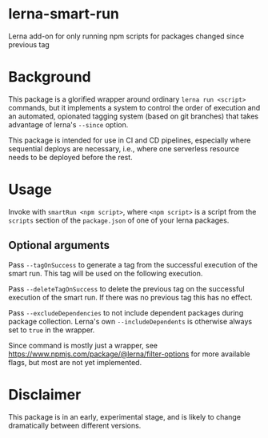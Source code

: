 # lerna-smart-run

Lerna add-on for only running npm scripts for packages changed since previous tag

# Background

This package is a glorified wrapper around ordinary `lerna run <script>` commands,
but it implements a system to control the order of execution and an automated, opionated
tagging system (based on git branches) that takes advantage of lerna's `--since` option.

This package is intended for use in CI and CD pipelines, especially where sequential
deploys are necessary, i.e., where one serverless resource needs to be deployed
before the rest.

# Usage

Invoke with `smartRun <npm script>`, where `<npm script>` is a script from the
`scripts` section of the `package.json` of one of your lerna packages.

## Optional arguments

Pass `--tagOnSuccess` to generate a tag from the successful execution of the smart run.
This tag will be used on the following execution.

Pass `--deleteTagOnSuccess` to delete the previous tag on the successful execution of
the smart run. If there was no previous tag this has no effect.

Pass `--excludeDependencies` to not include dependent packages during package collection.
Lerna's own `--includeDependents` is otherwise always set to `true` in the wrapper.

Since command is mostly just a wrapper, see https://www.npmjs.com/package/@lerna/filter-options
for more available flags, but most are not yet implemented.

# Disclaimer

This package is in an early, experimental stage, and is likely to change dramatically
between different versions.
